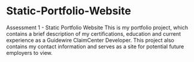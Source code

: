 # Static-Portfolio-Website
Assessment 1 - Static Portfolio Website
This is my portfolio project, which contains a brief description of my certifications, education and current experience as a Guidewire ClaimCenter Developer. This project also contains my contact information and serves as a site for potential future employers to view.
